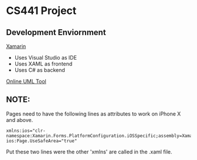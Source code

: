 # CS441 Project

## Development Enviornment

[Xamarin](https://dotnet.microsoft.com/apps/xamarin)
 - Uses Visual Studio as IDE
 - Uses XAML as frontend
 - Uses C# as backend

[Online UML Tool](https://diagrams.visual-paradigm.com/#proj=0&type=ClassDiagram)

## NOTE:

Pages need to have the following lines as attributes to work on iPhone X and above.

```
xmlns:ios="clr-namespace:Xamarin.Forms.PlatformConfiguration.iOSSpecific;assembly=Xamarin.Forms.Core" 
ios:Page.UseSafeArea="true"
```
Put these two lines were the other 'xmlns' are called in the .xaml file.
